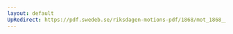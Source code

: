 ```yaml
---
layout: default
UpRedirect: https://pdf.swedeb.se/riksdagen-motions-pdf/1868/mot_1868__ak__00019.pdf
---
```

